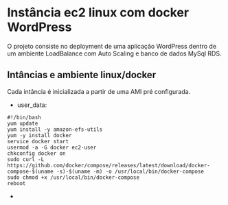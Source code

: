 # Instância ec2 linux com docker WordPress

  O projeto consiste no deployment de uma aplicação WordPress dentro de um ambiente LoadBalance com Auto Scaling e banco de dados MySql RDS.
  
## Intâncias e ambiente linux/docker
Cada intância é inicializada a partir de uma AMI pré configurada.
- user_data:
```
#!/bin/bash
yum update
yum install -y amazon-efs-utils
yum -y install docker
service docker start
usermod -a -G docker ec2-user
chkconfig docker on
sudo curl -L https://github.com/docker/compose/releases/latest/download/docker-compose-$(uname -s)-$(uname -m) -o /usr/local/bin/docker-compose
sudo chmod +x /usr/local/bin/docker-compose
reboot
```
-
